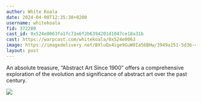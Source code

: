 ```yaml
---
author: White Koala
date: 2024-04-08T12:35:38+0200
username: whitekoala
fid: 372289
cast_id: 0x524e0063fa1fc73e6f2b6394201d1047ce18a31b
cast: https://warpcast.com/whitekoala/0x524e0063
image: https://imagedelivery.net/BXluQx4ige9GuW0Ia56BHw/3949a151-5d36-46d9-5c6f-ea60e13c4300/original
layout: post
---
```

An absolute treasure, “Abstract Art Since 1900” offers a comprehensive exploration of the evolution and significance of abstract art over the past century.  

![](https://imagedelivery.net/BXluQx4ige9GuW0Ia56BHw/3949a151-5d36-46d9-5c6f-ea60e13c4300/original)